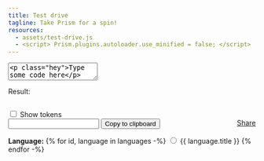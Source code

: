 ```yaml
---
title: Test drive
tagline: Take Prism for a spin!
resources:
  - assets/test-drive.js
  - <script> Prism.plugins.autoloader.use_minified = false; </script>
---
```



<section>
	<form>
		<p>
			<textarea>&lt;p class="hey">Type some code here&lt;/p></textarea>
		</p>
		<p>Result:</p>
		<pre><code></code></pre>
		<div id="options" style="margin: 1em 0">
			<label><input type="checkbox" id="option-show-tokens"> Show tokens </label>
			<div class="link-wrapper">
				<a id="share-link" href="" style="float: right;"> Share </a>
				<div class="hidden-wrapper">
					<input id="share-link-input" type="text" readonly />
					<button type="button" id="copy-share-link">Copy to clipboard</button>
				</div>
			</div>
		</div>
		<p id="language">
			<strong>Language:</strong>
			{% for id, language in languages -%}
			<label data-id="{{ id }}">
				<input type="radio" name="language" value="{{ id }}" /> {{ language.title }}
			</label>
			{% endfor -%}
		</p>
	</form>
</section>
